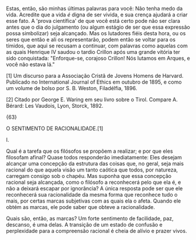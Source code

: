 Estas, então, são minhas últimas palavras para você: Não tenha medo da vida. Acredite que a vida _é_ digna de ser vivida, e sua crença ajudará a criar esse fato. A 'prova científica' de que você está certo pode não ser clara antes que o dia do julgamento (ou algum estágio de ser que essa expressão possa simbolizar) seja alcançado. Mas os lutadores fiéis desta hora, ou os seres que então e ali os representarão, podem então se voltar para os tímidos, que aqui se recusam a continuar, com palavras como aquelas com as quais Henrique IV saudou o tardio Crillon após uma grande vitória ter sido conquistada: "Enforque-se, corajoso Crillon! Nós lutamos em Arques, e você não estava lá."

[1] Um discurso para a Associação Cristã de Jovens Homens de Harvard. Publicado no International Journal of Ethics em outubro de 1895, e como um volume de bolso por S. B. Weston, Filadélfia, 1896.

[2] Citado por George E. Waring em seu livro sobre o Tirol. Compare A. Bérard: Les Vaudois, Lyon, Storck, 1892.

{63}

O SENTIMENTO DE RACIONALIDADE.[1]

I.

Qual é a tarefa que os filósofos se propõem a realizar; e por que eles filosofam afinal? Quase todos responderão imediatamente: Eles desejam alcançar uma concepção da estrutura das coisas que, no geral, seja mais racional do que aquela visão um tanto caótica que todos, por natureza, carregam consigo sob o chapéu. Mas suponha que essa concepção racional seja alcançada, como o filósofo a reconhecerá pelo que ela é, e não a deixará escapar por ignorância? A única resposta pode ser que ele reconhecerá sua racionalidade da mesma forma que reconhece tudo o mais, por certas marcas subjetivas com as quais ela o afeta. Quando ele obtém as marcas, ele pode saber que obteve a racionalidade.

Quais são, então, as marcas? Um forte sentimento de facilidade, paz, descanso, é uma delas. A transição de um estado de confusão e perplexidade para a compreensão racional é cheia de alívio e prazer vivos.